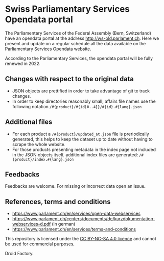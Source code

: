 # Swiss Parliamentary Services Opendata portal
The Parliamentary Services of the Federal Assembly (Bern, Switzerland) have an opendata portal at the address http://ws-old.parlament.ch. Here we present and update on a regular schedule all the data available on the Parliamentary Services Opendata website.

According to the Parliamentary Services, the opendata portal will be fully renewed in 2022. 

## Changes with respect to the original data
- JSON objects are prettified in order to take advantage of git to track changes.
- In order to keep directories reasonably small, affairs file names use the following notation ``/#{product}/#{id[0..4]}/#{id}.#{lang}.json``

## Additional files
- For each product a ``/#{product}/updated_at.json`` file is preriodically generated, this helps to keep the dataset up to date without having to scrape the whole website. 
- For those products presenting metadata in the index page not included in the JSON objects itself, additional index files are generated: ``/#{product}/index.#{lang}.json``

## Feedbacks
Feedbacks are welcome. For missing or incorrect data open an issue. 

## References, terms and conditions
- https://www.parlament.ch/en/services/open-data-webservices
- https://www.parlament.ch/centers/documents/de/kurzdokumentation-webservices-d.pdf (in german)
- https://www.parlament.ch/en/services/terms-and-conditions

 This repository is licensed under the [CC BY-NC-SA 4.0 licence](https://creativecommons.org/licenses/by-nc-sa/4.0/) and cannot be used for commercial purposes. 
 
 Droid Factory.
